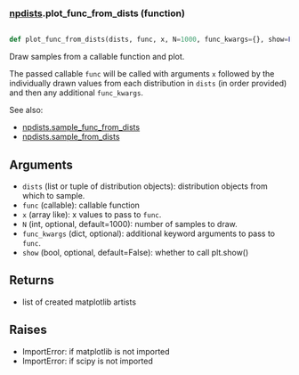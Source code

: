 ### [npdists](npdists.md).plot_func_from_dists (function)


```py

def plot_func_from_dists(dists, func, x, N=1000, func_kwargs={}, show=False)

```



Draw samples from a callable function and plot.

The passed callable `func` will be called with arguments `x` followed by
the individually drawn values from each distribution in `dists` (in order
provided) and then any additional `func_kwargs`.

See also:
* [npdists.sample_func_from_dists](npdists.sample_func_from_dists.md)
* [npdists.sample_from_dists](npdists.sample_from_dists.md)

Arguments
-----------
* `dists` (list or tuple of distribution objects): distribution objects from
    which to sample.
* `func` (callable): callable function
* `x` (array like): x values to pass to `func`.
* `N` (int, optional, default=1000): number of samples to draw.
* `func_kwargs` (dict, optional): additional keyword arguments to pass to
    `func`.
* `show` (bool, optional, default=False): whether to call plt.show()

Returns
-----------
* list of created matplotlib artists

Raises
-----------
* ImportError: if matplotlib is not imported
* ImportError: if scipy is not imported

